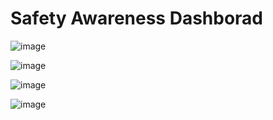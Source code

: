 # Safety Awareness Dashborad

![image](https://github.com/hashinil/safety_awareness_dashborad/assets/33922245/a2fbe039-e7d0-4932-85da-d821f5b93257)


![image](https://github.com/hashinil/safety_awareness_dashborad/assets/33922245/d91ebdb2-731c-42b4-aeeb-b379b75f2fe1)


![image](https://github.com/hashinil/safety_awareness_dashborad/assets/33922245/7f48f557-5b96-4392-9216-299df2371ffa)


![image](https://github.com/hashinil/safety_awareness_dashborad/assets/33922245/701cf427-de29-49c0-990d-69470fd98cee)










